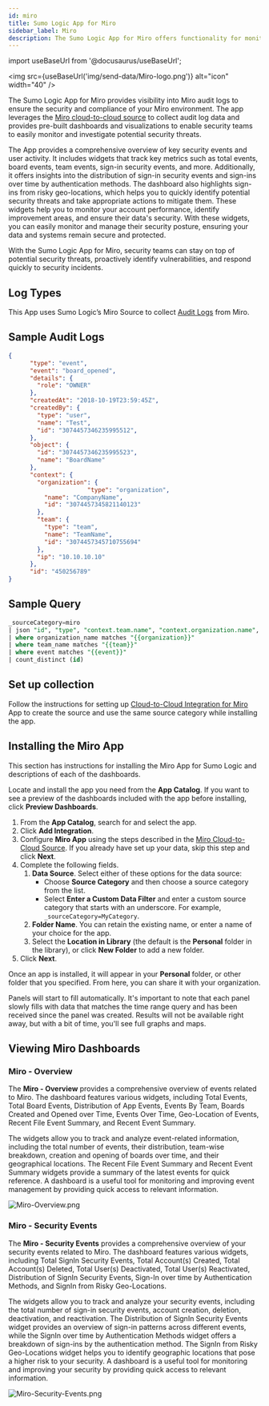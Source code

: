```yaml
---
id: miro
title: Sumo Logic App for Miro
sidebar_label: Miro
description: The Sumo Logic App for Miro offers functionality for monitoring and investigating potential security threats.
---
```


import useBaseUrl from '@docusaurus/useBaseUrl';

<img src={useBaseUrl('img/send-data/Miro-logo.png')} alt="icon" width="40" />

The Sumo Logic App for Miro provides visibility into Miro audit logs to ensure the security and compliance of your Miro environment. The app leverages the [Miro cloud-to-cloud source](/docs/send-data/hosted-collectors/cloud-to-cloud-integration-framework/miro-source) to collect audit log data and provides pre-built dashboards and visualizations to enable security teams to easily monitor and investigate potential security threats.

The App provides a comprehensive overview of key security events and user activity. It includes widgets that track key metrics such as total events, board events, team events, sign-in security events, and more. Additionally, it offers insights into the distribution of sign-in security events and sign-ins over time by authentication methods. The dashboard also highlights sign-ins from risky geo-locations, which helps you to quickly identify potential security threats and take appropriate actions to mitigate them. These widgets help you to monitor your account performance, identify improvement areas, and ensure their data's security. With these widgets, you can easily monitor and manage their security posture, ensuring your data and systems remain secure and protected.

With the Sumo Logic App for Miro, security teams can stay on top of potential security threats, proactively identify vulnerabilities, and respond quickly to security incidents.

## Log Types

This App uses Sumo Logic’s Miro Source to collect [Audit Logs](https://developers.miro.com/reference/log-object) from Miro.

## Sample Audit Logs

```json
{
      "type": "event",
      "event": "board_opened",
      "details": {
        "role": "OWNER"
      },
      "createdAt": "2018-10-19T23:59:45Z",
      "createdBy": {
        "type": "user",
        "name": "Test",
        "id": "3074457346235995512",
      },
      "object": {
        "id": "3074457346235995523",
        "name": "BoardName"
      },
      "context": {
        "organization": {
                      "type": "organization",
          "name": "CompanyName",
          "id": "3074457345821140123"
        },
        "team": {
          "type": "team",
          "name": "TeamName",
          "id": "3074457345710755694"
        },
        "ip": "10.10.10.10"
      },
      "id": "450256789"
}
```
## Sample Query

```sql title="Total Phishing Security Tests"
_sourceCategory=miro
| json "id", "type", "context.team.name", "context.organization.name", "context.ip", "createdAt", "event", "createdBy.name", "createdBy.email" as id, type, team_name, organization_name, ip, createdAt, event, user_name, user_email nodrop
| where organization_name matches "{{organization}}"
| where team_name matches "{{team}}"
| where event matches "{{event}}"
| count_distinct (id)
```

## Set up collection

Follow the instructions for setting up [Cloud-to-Cloud Integration for Miro](/docs/send-data/hosted-collectors/cloud-to-cloud-integration-framework/miro-source/) App to create the source and use the same source category while installing the app.

## Installing the Miro App

This section has instructions for installing the Miro App for Sumo Logic and descriptions of each of the dashboards.

Locate and install the app you need from the **App Catalog**. If you want to see a preview of the dashboards included with the app before installing, click **Preview Dashboards**.

1. From the **App Catalog**, search for and select the app.
1. Click **Add Integration**.
1. Configure **Miro App** using the steps described in the [Miro Cloud-to-Cloud Source](/docs/send-data/hosted-collectors/cloud-to-cloud-integration-framework/miro-source/). If you already have set up your data, skip this step and click **Next**.
1. Complete the following fields.
   1. **Data Source**. Select either of these options for the data source:
      * Choose **Source Category** and then choose a source category from the list.
      * Select **Enter a Custom Data Filter** and enter a custom source category that starts with an underscore. For example, `_sourceCategory=MyCategory`.
    2. **Folder Name**. You can retain the existing name, or enter a name of your choice for the app.
    3. Select the **Location in Library** (the default is the **Personal** folder in the library), or click **New Folder** to add a new folder.
1. Click **Next**.

Once an app is installed, it will appear in your **Personal** folder, or other folder that you specified. From here, you can share it with your organization.

Panels will start to fill automatically. It's important to note that each panel slowly fills with data that matches the time range query and has been received since the panel was created. Results will not be available right away, but with a bit of time, you'll see full graphs and maps.

## Viewing Miro Dashboards​

### Miro - Overview

The **Miro - Overview** provides a comprehensive overview of events related to Miro. The dashboard features various widgets, including Total Events, Total Board Events, Distribution of App Events, Events By Team, Boards Created and Opened over Time, Events Over Time, Geo-Location of Events, Recent File Event Summary, and Recent Event Summary.

The widgets allow you to track and analyze event-related information, including the total number of events, their distribution, team-wise breakdown, creation and opening of boards over time, and their geographical locations. The Recent File Event Summary and Recent Event Summary widgets provide a summary of the latest events for quick reference. A dashboard is a useful tool for monitoring and improving event management by providing quick access to relevant information.

<img src='https://sumologic-app-data-v2.s3.amazonaws.com/dashboards/Miro/Miro-Overview.png' alt="Miro-Overview.png" />

### Miro - Security Events

The **Miro - Security Events** provides a comprehensive overview of your security events related to Miro. The dashboard features various widgets, including Total SignIn Security Events, Total Account(s) Created, Total Account(s) Deleted, Total User(s) Deactivated, Total User(s) Reactivated, Distribution of SignIn Security Events, Sign-In over time by Authentication Methods, and SignIn from Risky Geo-Locations.

The widgets allow you to track and analyze your security events, including the total number of sign-in security events, account creation, deletion, deactivation, and reactivation. The Distribution of SignIn Security Events widget provides an overview of sign-in patterns across different events, while the SignIn over time by Authentication Methods widget offers a breakdown of sign-ins by the authentication method. The SignIn from Risky Geo-Locations widget helps you to identify geographic locations that pose a higher risk to your security. A dashboard is a useful tool for monitoring and improving your security by providing quick access to relevant information.

<img src='https://sumologic-app-data-v2.s3.amazonaws.com/dashboards/Miro/Miro-Security-Events.png' alt="Miro-Security-Events.png" />